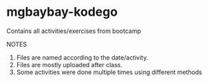 # mgbaybay-kodego
Contains all activities/exercises from bootcamp

NOTES
1. Files are named according to the date/activity.
2. Files are mostly uploaded after class.
3. Some activities were done multiple times using different methods
